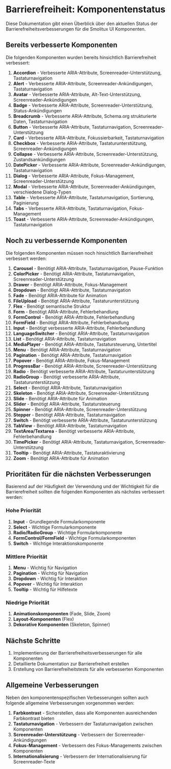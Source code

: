 # Barrierefreiheit: Komponentenstatus

Diese Dokumentation gibt einen Überblick über den aktuellen Status der Barrierefreiheitsverbesserungen für die Smolitux UI Komponenten.

## Bereits verbesserte Komponenten

Die folgenden Komponenten wurden bereits hinsichtlich Barrierefreiheit verbessert:

1. **Accordion** - Verbesserte ARIA-Attribute, Screenreader-Unterstützung, Tastaturnavigation
2. **Alert** - Verbesserte ARIA-Attribute, Screenreader-Ankündigungen, Tastaturnavigation
3. **Avatar** - Verbesserte ARIA-Attribute, Alt-Text-Unterstützung, Screenreader-Ankündigungen
4. **Badge** - Verbesserte ARIA-Attribute, Screenreader-Unterstützung, Status-Ankündigungen
5. **Breadcrumb** - Verbesserte ARIA-Attribute, Schema.org strukturierte Daten, Tastaturnavigation
6. **Button** - Verbesserte ARIA-Attribute, Tastaturnavigation, Screenreader-Unterstützung
7. **Card** - Verbesserte ARIA-Attribute, Fokussierbarkeit, Tastaturnavigation
8. **Checkbox** - Verbesserte ARIA-Attribute, Tastaturunterstützung, Screenreader-Ankündigungen
9. **Collapse** - Verbesserte ARIA-Attribute, Screenreader-Unterstützung, Zustandsankündigungen
10. **DatePicker** - Verbesserte ARIA-Attribute, Screenreader-Ankündigungen, Tastaturnavigation
11. **Dialog** - Verbesserte ARIA-Attribute, Fokus-Management, Screenreader-Unterstützung
12. **Modal** - Verbesserte ARIA-Attribute, Screenreader-Ankündigungen, verschiedene Dialog-Typen
13. **Table** - Verbesserte ARIA-Attribute, Tastaturnavigation, Sortierung, Paginierung
14. **Tabs** - Verbesserte ARIA-Attribute, Tastaturnavigation, Fokus-Management
15. **Toast** - Verbesserte ARIA-Attribute, Screenreader-Ankündigungen, Tastaturnavigation

## Noch zu verbessernde Komponenten

Die folgenden Komponenten müssen noch hinsichtlich Barrierefreiheit verbessert werden:

1. **Carousel** - Benötigt ARIA-Attribute, Tastaturnavigation, Pause-Funktion
2. **ColorPicker** - Benötigt ARIA-Attribute, Tastaturnavigation, Screenreader-Unterstützung
3. **Drawer** - Benötigt ARIA-Attribute, Fokus-Management
4. **Dropdown** - Benötigt ARIA-Attribute, Tastaturnavigation
5. **Fade** - Benötigt ARIA-Attribute für Animation
6. **FileUpload** - Benötigt ARIA-Attribute, Tastaturunterstützung
7. **Flex** - Benötigt semantische Struktur
8. **Form** - Benötigt ARIA-Attribute, Fehlerbehandlung
9. **FormControl** - Benötigt ARIA-Attribute, Fehlerbehandlung
10. **FormField** - Benötigt ARIA-Attribute, Fehlerbehandlung
11. **Input** - Benötigt verbesserte ARIA-Attribute, Fehlerbehandlung
12. **LanguageSwitcher** - Benötigt ARIA-Attribute, Tastaturnavigation
13. **List** - Benötigt ARIA-Attribute, Tastaturnavigation
14. **MediaPlayer** - Benötigt ARIA-Attribute, Tastatursteuerung, Untertitel
15. **Menu** - Benötigt ARIA-Attribute, Tastaturnavigation
16. **Pagination** - Benötigt ARIA-Attribute, Tastaturnavigation
17. **Popover** - Benötigt ARIA-Attribute, Fokus-Management
18. **ProgressBar** - Benötigt ARIA-Attribute, Screenreader-Unterstützung
19. **Radio** - Benötigt verbesserte ARIA-Attribute, Tastaturunterstützung
20. **RadioGroup** - Benötigt verbesserte ARIA-Attribute, Tastaturunterstützung
21. **Select** - Benötigt ARIA-Attribute, Tastaturnavigation
22. **Skeleton** - Benötigt ARIA-Attribute, Screenreader-Unterstützung
23. **Slide** - Benötigt ARIA-Attribute für Animation
24. **Slider** - Benötigt ARIA-Attribute, Tastatursteuerung
25. **Spinner** - Benötigt ARIA-Attribute, Screenreader-Unterstützung
26. **Stepper** - Benötigt ARIA-Attribute, Tastaturnavigation
27. **Switch** - Benötigt verbesserte ARIA-Attribute, Tastaturunterstützung
28. **TabView** - Benötigt ARIA-Attribute, Tastaturnavigation
29. **TextArea/Textarea** - Benötigt verbesserte ARIA-Attribute, Fehlerbehandlung
30. **TimePicker** - Benötigt ARIA-Attribute, Tastaturnavigation, Screenreader-Unterstützung
31. **Tooltip** - Benötigt ARIA-Attribute, Tastaturaktivierung
32. **Zoom** - Benötigt ARIA-Attribute für Animation

## Prioritäten für die nächsten Verbesserungen

Basierend auf der Häufigkeit der Verwendung und der Wichtigkeit für die Barrierefreiheit sollten die folgenden Komponenten als nächstes verbessert werden:

### Hohe Priorität
1. **Input** - Grundlegende Formularkomponente
2. **Select** - Wichtige Formularkomponente
3. **Radio/RadioGroup** - Wichtige Formularkomponente
4. **FormControl/FormField** - Wichtige Formularkomponenten
5. **Switch** - Wichtige Interaktionskomponente

### Mittlere Priorität
1. **Menu** - Wichtig für Navigation
2. **Pagination** - Wichtig für Navigation
3. **Dropdown** - Wichtig für Interaktion
4. **Popover** - Wichtig für Interaktion
5. **Tooltip** - Wichtig für Hilfetexte

### Niedrige Priorität
1. **Animationskomponenten** (Fade, Slide, Zoom)
2. **Layout-Komponenten** (Flex)
3. **Dekorative Komponenten** (Skeleton, Spinner)

## Nächste Schritte

1. Implementierung der Barrierefreiheitsverbesserungen für alle Komponenten 
2. Detaillierte Dokumentation zur Barrierefreiheit erstellen
3. Erstellung von Barrierefreiheitstests für alle verbesserten Komponenten

## Allgemeine Verbesserungen

Neben den komponentenspezifischen Verbesserungen sollten auch folgende allgemeine Verbesserungen vorgenommen werden:

1. **Farbkontrast** - Sicherstellen, dass alle Komponenten ausreichenden Farbkontrast bieten
2. **Tastaturnavigation** - Verbessern der Tastaturnavigation zwischen Komponenten
3. **Screenreader-Unterstützung** - Verbessern der Screenreader-Ankündigungen
4. **Fokus-Management** - Verbessern des Fokus-Managements zwischen Komponenten
5. **Internationalisierung** - Verbessern der Internationalisierung für Screenreader-Texte